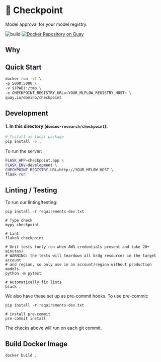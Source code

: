 # :passport_control: Checkpoint

Model approval for your model registry.

![build](https://github.com/dominodatalab/domino-research/actions/workflows/checkpoint.yml/badge.svg?branch=main)
[![Docker Repository on Quay](https://quay.io/repository/checkpoint/bridge/status "Docker Repository on Quay")](https://quay.io/repository/domino/checkpoint)

## Why

## Quick Start

```bash
docker run -it \
-p 5000:5000 \
-v $(PWD):/tmp \
-e CHECKPOINT_REGISTRY_URL=<YOUR_MLFLOW_REGISTRY_HOST> \
quay.io/domino/checkpoint
```

## Development

#### 1. In this directory (`domino-research/checkpoint`):

```bash
# Install as local package
pip install -e .
```

To run the server:

```bash
FLASK_APP=checkpoint.app \
FLASK_ENV=development \
CHECKPOINT_REGISTRY_URL=http://YOUR_MFLOW_HOST \
flask run
```

## Linting / Testing

To run our linting/testing:

```
pip install -r requirements-dev.txt

# Type check
mypy checkpoint

# Lint
flake8 checkpoint

# Unit tests (only run when AWS credentials present and take 20+ minutes)
# WARNING: the tests will teardown all brdg resources in the target account
# and region, so only use in an account/region without production models.
python -m pytest

# Automatically fix lints
black .
```

We also have these set up as pre-commit hooks. To use pre-commit:

```
pip install -r requirements-dev.txt

# install pre-commit
pre-commit install
```

The checks above will run on each git commit.

## Build Docker Image

```
docker build .
```
